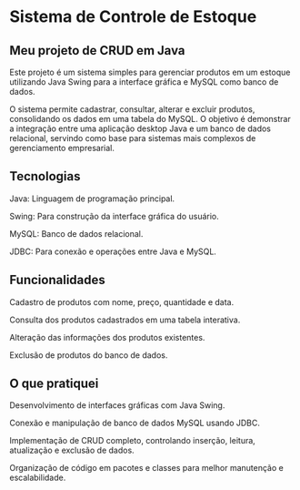 # **Sistema de Controle de Estoque**

## Meu projeto de CRUD em Java

Este projeto é um sistema simples para gerenciar produtos em um estoque utilizando Java Swing para a interface gráfica e MySQL como banco de dados.

O sistema permite cadastrar, consultar, alterar e excluir produtos, consolidando os dados em uma tabela do MySQL. O objetivo é demonstrar a integração entre uma aplicação desktop Java e um banco de dados relacional, servindo como base para sistemas mais complexos de gerenciamento empresarial.

## Tecnologias

Java: Linguagem de programação principal.

Swing: Para construção da interface gráfica do usuário.

MySQL: Banco de dados relacional.

JDBC: Para conexão e operações entre Java e MySQL.

## Funcionalidades

Cadastro de produtos com nome, preço, quantidade e data.

Consulta dos produtos cadastrados em uma tabela interativa.

Alteração das informações dos produtos existentes.

Exclusão de produtos do banco de dados.

##  O que pratiquei

Desenvolvimento de interfaces gráficas com Java Swing.

Conexão e manipulação de banco de dados MySQL usando JDBC.

Implementação de CRUD completo, controlando inserção, leitura, atualização e exclusão de dados.

Organização de código em pacotes e classes para melhor manutenção e escalabilidade.
